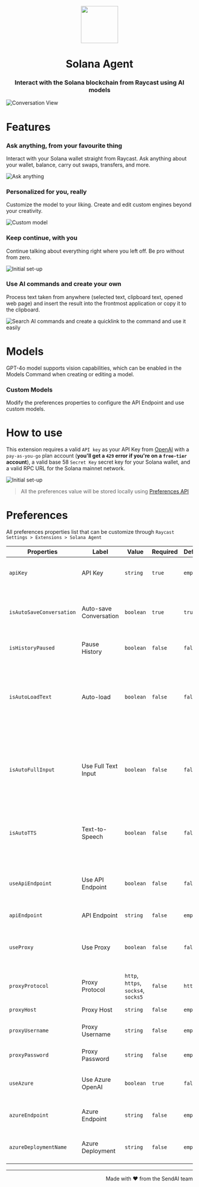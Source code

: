 <p align="center">
<img width=100 src="assets/icon@dark.png">
</p>

<h1 align="center">Solana Agent</h1>

<h3 align="center">
Interact with the Solana blockchain from Raycast using AI models
</h3>

![Conversation View](metadata/1.png)

# Features

### Ask anything, from your favourite thing

Interact with your Solana wallet straight from Raycast. Ask anything about your wallet, balance, carry out swaps, transfers, and more.

![Ask anything](metadata/2.png)

### Personalized for you, really

Customize the model to your liking. Create and edit custom engines beyond your creativity.

![Custom model](metadata/3.png)

### Keep continue, with you

Continue talking about everything right where you left off. Be pro without from zero.

![Initial set-up](metadata/7.png)

### Use AI commands and create your own

Process text taken from anywhere (selected text, clipboard text, opened web page) and
insert the result into the frontmost application or copy it to the clipboard.

![Search AI commands and create a quicklink to the command and use it easily](metadata/8.png)

# Models

GPT-4o model supports vision capabilities, which can be enabled in the Models Command when creating or editing a model.

### Custom Models

Modify the preferences properties to configure the API Endpoint and use custom models.

# How to use

This extension requires a valid `API key` as your API Key from [OpenAI](https://platform.openai.com/account/api-keys) with a `pay-as-you-go` plan account (**you'll get a `429` error if you're on a `free-tier` account**), a valid base 58 `Secret Key` secret key for your Solana wallet, and a valid RPC URL for the Solana mainnet network.

![Initial set-up](metadata/6.png)

> All the preferences value will be stored locally using [Preferences API](https://developers.raycast.com/api-reference/preferences)

# Preferences

All preferences properties list that can be customize through `Raycast Settings > Extensions > Solana Agent`

| Properties               | Label                  | Value                               | Required | Default                     | Description                                                                                                      |
| ------------------------ | ---------------------- | ----------------------------------- | -------- | --------------------------- | ---------------------------------------------------------------------------------------------------------------- |
| `apiKey`                 | API Key                | `string`                            | `true`   | `empty`                     | Your personal OpenAI API key                                                                                     |
| `isAutoSaveConversation` | Auto-save Conversation | `boolean`                           | `true`   | `true`                      | Auto-save every conversation that you had with the model                                                         |
| `isHistoryPaused`        | Pause History          | `boolean`                           | `false`  | `false`                     | Pause the history of the conversation                                                                            |
| `isAutoLoadText`         | Auto-load              | `boolean`                           | `false`  | `false`                     | Load selected text from your frontmost application to the `question bar` or `full text input form` automatically |
| `isAutoFullInput`        | Use Full Text Input    | `boolean`                           | `false`  | `false`                     | Switch to `full text input form` from `question bar` automatically whenever you want to ask or type a question   |
| `isAutoTTS`              | Text-to-Speech         | `boolean`                           | `false`  | `false`                     | Enable auto text-to-speech everytime you get a generated answer                                                  |
| `useApiEndpoint`         | Use API Endpoint       | `boolean`                           | `false`  | `false`                     | Change the OpenAI's default API endpoint to custom endpoint                                                      |
| `apiEndpoint`            | API Endpoint           | `string`                            | `false`  | `empty`         | Custom API endpoint                                                     |
| `useProxy`               | Use Proxy              | `boolean`                           | `false`  | `false`                     | Each question request will be passed through the proxy                                                           |
| `proxyProtocol`          | Proxy Protocol         | `http`, `https`, `socks4`, `socks5` | `false`  | `http`                      | Proxy protocol option                                                                                            |
| `proxyHost`              | Proxy Host             | `string`                            | `false`  | `empty`                     | Proxy host value                                                                                                 |
| `proxyUsername`          | Proxy Username         | `string`                            | `false`  | `empty`                     | Proxy username value                                                                                             |
| `proxyPassword`          | Proxy Password         | `string`                            | `false`  | `empty`                     | Proxy password value                                                                                             |
| `useAzure`               | Use Azure OpenAI       | `boolean`                           | `true`   | `false`                     | Use Azure OPENAI rather than OPENAI                                                                              |
| `azureEndpoint`          | Azure Endpoint         | `string`                            | `false`  | `empty`                     | Azure OpenAI resource endpoint                                                                                   |
| `azureDeploymentName`    | Azure Deployment       | `string`                            | `false`  | `empty`                     | Azure OpenAI resource deployment                                                                                 |

---

<p align="right">
Made with ♥ from the SendAI team
</p>
